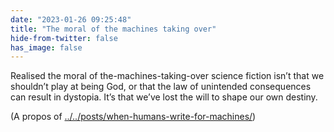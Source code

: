 ```yaml
---
date: "2023-01-26 09:25:48"
title: "The moral of the machines taking over"
hide-from-twitter: false
has_image: false
---
```


Realised the moral of the-machines-taking-over science fiction isn’t that we shouldn’t play at being God, or that the law of unintended consequences can result in dystopia. It’s that we’ve lost the will to shape our own destiny.

(A propos of [../../posts/when-humans-write-for-machines/](../../posts/when-humans-write-for-machines/))
